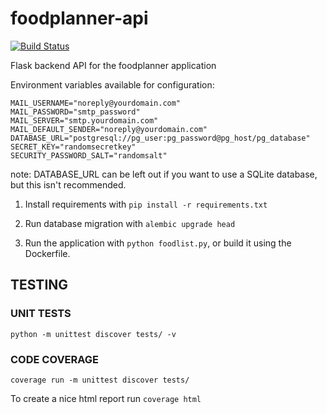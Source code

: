 # foodplanner-api

[![Build Status](https://travis-ci.org/pppontusw/foodplanner-api.svg?branch=master)](https://travis-ci.org/pppontusw/foodplanner-api)

Flask backend API for the foodplanner application

Environment variables available for configuration:

```env
MAIL_USERNAME="noreply@yourdomain.com"
MAIL_PASSWORD="smtp_password"
MAIL_SERVER="smtp.yourdomain.com"
MAIL_DEFAULT_SENDER="noreply@yourdomain.com"
DATABASE_URL="postgresql://pg_user:pg_password@pg_host/pg_database"
SECRET_KEY="randomsecretkey"
SECURITY_PASSWORD_SALT="randomsalt"
```

note: DATABASE_URL can be left out if you want to use a SQLite database, but this isn't recommended.

1. Install requirements with `pip install -r requirements.txt`

2. Run database migration with `alembic upgrade head`

3. Run the application with `python foodlist.py`, or build it using the Dockerfile.

## TESTING

### UNIT TESTS

`python -m unittest discover tests/ -v`

### CODE COVERAGE

`coverage run -m unittest discover tests/`

To create a nice html report run `coverage html`

